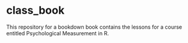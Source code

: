 # class_book
This repository for a bookdown book contains the lessons for a course entitled Psychological Measurement in R. 
